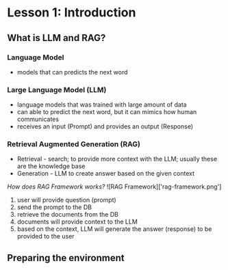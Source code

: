 # Lesson 1: Introduction

## What is LLM and RAG?
### Language Model 
- models that can predicts the next word
### Large Language Model (LLM)
- language models that was trained with large amount of data
- can able to predict the next word, but it can mimics how human communicates
- receives an input (Prompt) and provides an output (Response)

### Retrieval Augmented Generation (RAG)
* Retrieval - search; to provide more context with the LLM; usually these are the knowledge base
* Generation - LLM to create answer based on the given context

*How does RAG Framework works?*
![RAG Framework]['rag-framework.png']
1. user will provide question (prompt)
2. send the prompt to the DB
3. retrieve the documents from the DB
4. documents will provide context to the LLM
5. based on the context, LLM will generate the answer (response) to be provided to the user

## Preparing the environment

